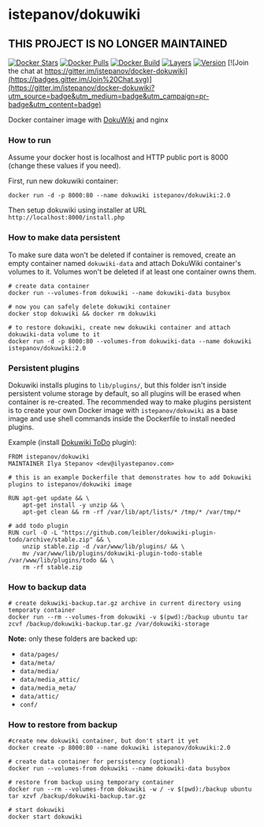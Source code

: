 istepanov/dokuwiki
==================

## THIS PROJECT IS NO LONGER MAINTAINED

[![Docker Stars](https://img.shields.io/docker/stars/istepanov/dokuwiki.svg)](https://hub.docker.com/r/istepanov/dokuwiki/)
[![Docker Pulls](https://img.shields.io/docker/pulls/istepanov/dokuwiki.svg)](https://hub.docker.com/r/istepanov/dokuwiki/)
[![Docker Build](https://img.shields.io/docker/automated/istepanov/dokuwiki.svg)](https://hub.docker.com/r/istepanov/dokuwiki/)
[![Layers](https://images.microbadger.com/badges/image/istepanov/dokuwiki.svg)](https://microbadger.com/images/istepanov/dokuwiki)
[![Version](https://images.microbadger.com/badges/version/istepanov/dokuwiki.svg)](https://microbadger.com/images/istepanov/dokuwiki)
[![Join the chat at https://gitter.im/istepanov/docker-dokuwiki](https://badges.gitter.im/Join%20Chat.svg)](https://gitter.im/istepanov/docker-dokuwiki?utm_source=badge&utm_medium=badge&utm_campaign=pr-badge&utm_content=badge)

Docker container image with [DokuWiki](https://www.dokuwiki.org/dokuwiki) and nginx

### How to run

Assume your docker host is localhost and HTTP public port is 8000 (change these values if you need).

First, run new dokuwiki container:

    docker run -d -p 8000:80 --name dokuwiki istepanov/dokuwiki:2.0

Then setup dokuwiki using installer at URL `http://localhost:8000/install.php`

### How to make data persistent

To make sure data won't be deleted if container is removed, create an empty container named `dokuwiki-data` and attach DokuWiki container's volumes to it. Volumes won't be deleted if at least one container owns them.

    # create data container
    docker run --volumes-from dokuwiki --name dokuwiki-data busybox

    # now you can safely delete dokuwiki container
    docker stop dokuwiki && docker rm dokuwiki

    # to restore dokuwiki, create new dokuwiki container and attach dokuwiki-data volume to it
    docker run -d -p 8000:80 --volumes-from dokuwiki-data --name dokuwiki istepanov/dokuwiki:2.0

### Persistent plugins

Dokuwiki installs plugins to `lib/plugins/`, but this folder isn't inside persistent volume storage by default, so all plugins will be erased when container is re-created.  The recommended way to make plugins persistent is to create your own Docker image with `istepanov/dokuwiki` as a base image and use shell commands inside the Dockerfile to install needed plugins.

Example (install [Dokuwiki ToDo](https://www.dokuwiki.org/plugin:todo) plugin):

    FROM istepanov/dokuwiki
    MAINTAINER Ilya Stepanov <dev@ilyastepanov.com>

    # this is an example Dockerfile that demonstrates how to add Dokuwiki plugins to istepanov/dokuwiki image

    RUN apt-get update && \
        apt-get install -y unzip && \
        apt-get clean && rm -rf /var/lib/apt/lists/* /tmp/* /var/tmp/*

    # add todo plugin
    RUN curl -O -L "https://github.com/leibler/dokuwiki-plugin-todo/archive/stable.zip" && \
        unzip stable.zip -d /var/www/lib/plugins/ && \
        mv /var/www/lib/plugins/dokuwiki-plugin-todo-stable /var/www/lib/plugins/todo && \
        rm -rf stable.zip

### How to backup data

    # create dokuwiki-backup.tar.gz archive in current directory using temporaty container
    docker run --rm --volumes-from dokuwiki -v $(pwd):/backup ubuntu tar zcvf /backup/dokuwiki-backup.tar.gz /var/dokuwiki-storage

**Note:** only these folders are backed up:

* `data/pages/`
* `data/meta/`
* `data/media/`
* `data/media_attic/`
* `data/media_meta/`
* `data/attic/`
* `conf/`

### How to restore from backup

    #create new dokuwiki container, but don't start it yet
    docker create -p 8000:80 --name dokuwiki istepanov/dokuwiki:2.0

    # create data container for persistency (optional)
    docker run --volumes-from dokuwiki --name dokuwiki-data busybox

    # restore from backup using temporary container
    docker run --rm --volumes-from dokuwiki -w / -v $(pwd):/backup ubuntu tar xzvf /backup/dokuwiki-backup.tar.gz

    # start dokuwiki
    docker start dokuwiki
